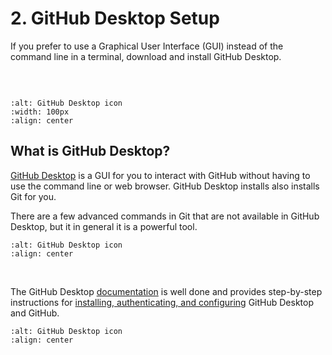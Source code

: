 # 2. GitHub Desktop Setup

If you prefer to use a Graphical User Interface (GUI) instead of the command line in a terminal, download and install GitHub Desktop.

```{note}If you are going to use GitHub Desktop, skip 3. Git Setup.
```

&nbsp;

```{image} images/Github-desktop-logo-symbol.png
:alt: GitHub Desktop icon
:width: 100px
:align: center
```  

## What is GitHub Desktop?

[GitHub Desktop](https://github.com/apps/desktop) is a GUI for you to interact with GitHub without having to use the command line or web browser. GitHub Desktop installs also installs Git for you.

There are a few advanced commands in Git that are not available in GitHub Desktop, but it in general it is a powerful tool.

```{image} images/GH-desktop-image.png
:alt: GitHub Desktop icon
:align: center
```  

&nbsp;

The GitHub Desktop [documentation](https://docs.github.com/en/desktop/overview/getting-started-with-github-desktop) is well done and provides step-by-step instructions for [installing, authenticating, and configuring](https://docs.github.com/en/desktop/overview/getting-started-with-github-desktop) GitHub Desktop and GitHub.

```{image} images/GH-desktop-overview.png
:alt: GitHub Desktop icon
:align: center
```
